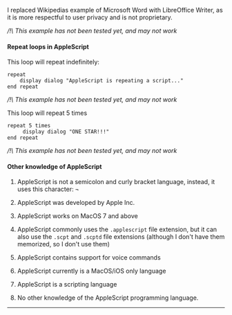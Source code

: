 I replaced Wikipedias example of Microsoft Word with LibreOffice Writer, as it is more respectful to user privacy and is not proprietary.

_/!\ This example has not been tested yet, and may not work_

#### Repeat loops in AppleScript

This loop will repeat indefinitely:

```applescript
repeat
	display dialog "AppleScript is repeating a script..."
end repeat
```

_/!\ This example has not been tested yet, and may not work_

This loop will repeat 5 times

```applescript
repeat 5 times
     display dialog "ONE STAR!!!"
end repeat
```

_/!\ This example has not been tested yet, and may not work_

#### Other knowledge of AppleScript

1. AppleScript is not a semicolon and curly bracket language, instead, it uses this character: `¬`

2. AppleScript was developed by Apple Inc.

3. AppleScript works on MacOS 7 and above

4. AppleScript commonly uses the `.applescript` file extension, but it can also use the `.scpt` and `.scptd` file extensions (although I don't have them memorized, so I don't use them)

5. AppleScript contains support for voice commands

6. AppleScript currently is a MacOS/iOS only language

7. AppleScript is a scripting language

8. No other knowledge of the AppleScript programming language.

***
